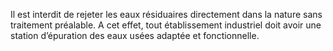 Il est interdit de rejeter les eaux résiduaires directement dans la nature sans traitement préalable. A cet effet, tout établissement industriel doit avoir une station d’épuration des eaux usées adaptée et fonctionnelle.